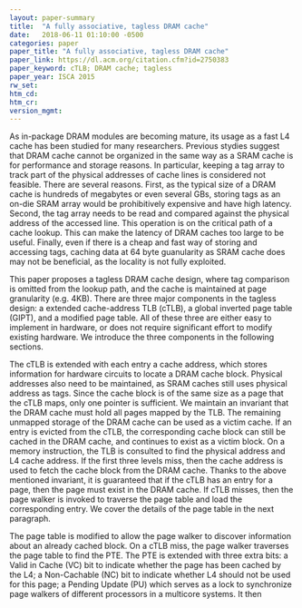 ```yaml
---
layout: paper-summary
title:  "A fully associative, tagless DRAM cache"
date:   2018-06-11 01:10:00 -0500
categories: paper
paper_title: "A fully associative, tagless DRAM cache"
paper_link: https://dl.acm.org/citation.cfm?id=2750383
paper_keyword: cTLB; DRAM cache; tagless
paper_year: ISCA 2015
rw_set: 
htm_cd: 
htm_cr: 
version_mgmt: 
---
```


As in-package DRAM modules are becoming mature, its usage as a fast L4 cache has been studied for many
researchers. Previous stydies suggest that DRAM cache cannot be organized in the same way as a SRAM cache 
is for performance and storage reasons. In particular, keeping a tag array to track part of the physical 
addresses of cache lines is considered not feasible. There are several reasons. First, as the typical size
of a DRAM cache is hundreds of megabytes or even several GBs, storing tags as an on-die SRAM array would be 
prohibitively expensive and have high latency. Second, the tag array needs to be read and compared against
the physical address of the accessed line. This operation is on the critical path of a cache lookup.
This can make the latency of DRAM caches too large to be useful. Finally, even if there is a cheap and fast 
way of storing and accessing tags, caching data at 64 byte guanularity as SRAM cache does may not be beneficial,
as the locality is not fully exploited.

This paper proposes a tagless DRAM cache design, where tag comparison is omitted from the lookup path, and 
the cache is maintained at page granularity (e.g. 4KB). There are three major components in the tagless design:
a extended cache-address TLB (cTLB), a global inverted page table (GIPT), and a modified page table. 
All of these three are either easy to implement in hardware, or does not require significant effort to modify 
existing hardware. We introduce the three components in the following sections.

The cTLB is extended with each entry a cache address, which stores information for hardware circuits to locate
a DRAM cache block. Physical addresses also need to be maintained, as SRAM caches still uses physical address 
as tags. Since the cache block is of the same size as a page that the cTLB maps, only one pointer is sufficient. 
We maintain an invariant that the DRAM cache must hold all pages mapped by the TLB. The remaining unmapped 
storage of the DRAM cache can be used as a victim cache. If an entry is evicted from the cTLB, the corresponding
cache block can still be cached in the DRAM cache, and continues to exist as a victim block. 
On a memory instruction, the TLB is consulted to find the physical address and L4 cache address. If the first 
three levels miss, then the cache address is used to fetch the cache block from the DRAM cache. Thanks to 
the above mentioned invariant, it is guaranteed that if the cTLB has an entry for a page, then the page 
must exist in the DRAM cache. If cTLB misses, then the page walker is invoked to traverse the page table and 
load the corresponding entry. We cover the details of the page table in the next paragraph.

The page table is modified to allow the page walker to discover information about an already cached block.
On a cTLB miss, the page walker traverses the page table to find the PTE. The PTE is extended with three extra
bits: a Valid in Cache (VC) bit to indicate whether the page has been cached by the L4; a Non-Cachable (NC) bit
to indicate whether L4 should not be used for this page; a Pending Update (PU) which serves as a lock to synchronize
page walkers of different processors in a multicore systems. It then 